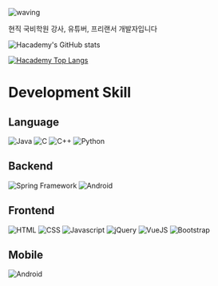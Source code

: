 ![waving](https://capsule-render.vercel.app/api?type=waving&height=200&text=H'academy&fontAlign=27&fontAlignY=32&color=gradient&desc=Freelancer%20Web%20Development%20Teacher&descAlign=26&descAlignY=56)

현직 국비학원 강사, 유튜버, 프리랜서 개발자입니다

![Hacademy's GitHub stats](https://github-readme-stats.vercel.app/api?username=hiphop5782&theme=vue-dark&show_icons=true)

[![Hacademy Top Langs](https://github-readme-stats.vercel.app/api/top-langs/?username=hiphop5782&layout=compact)](https://github.com/anuraghazra/github-readme-stats)


# Development Skill

## Language
![Java](https://img.shields.io/badge/Java-ED8B00?style=for-the-badge&logo=java&logoColor=white)
![C](https://img.shields.io/badge/C-00599C?style=for-the-badge&logo=c&logoColor=white)
![C++](https://img.shields.io/badge/C%2B%2B-00599C?style=for-the-badge&logo=c%2B%2B&logoColor=white)
![Python](https://img.shields.io/badge/Python-3776AB.svg?&style=for-the-badge&logo=Python&logoColor=white)

## Backend

![Spring Framework](https://img.shields.io/badge/Spring-6DB33F?style=for-the-badge&logo=spring&logoColor=white)
![Android](https://img.shields.io/badge/Android-3DDC84?style=for-the-badge&logo=android&logoColor=white)

## Frontend
![HTML](https://img.shields.io/badge/HTML-239120?style=for-the-badge&logo=html5&logoColor=white)
![CSS](https://img.shields.io/badge/CSS-239120?&style=for-the-badge&logo=css3&logoColor=white)
![Javascript](https://img.shields.io/badge/JavaScript-F7DF1E?style=for-the-badge&logo=javascript&logoColor=black)
![jQuery](https://img.shields.io/badge/jQuery-0769AD?style=for-the-badge&logo=jquery&logoColor=white)
![VueJS](https://img.shields.io/badge/Vue.js-35495E?style=for-the-badge&logo=vue.js&logoColor=4FC08D)
![Bootstrap](https://img.shields.io/badge/Bootstrap-563D7C?style=for-the-badge&logo=bootstrap&logoColor=white)

## Mobile

![Android](https://img.shields.io/badge/Android-3DDC84?style=for-the-badge&logo=android&logoColor=white)
